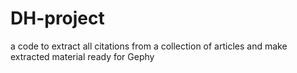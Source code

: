 # DH-project
a code to extract all citations from a collection of articles and make extracted material ready for Gephy
